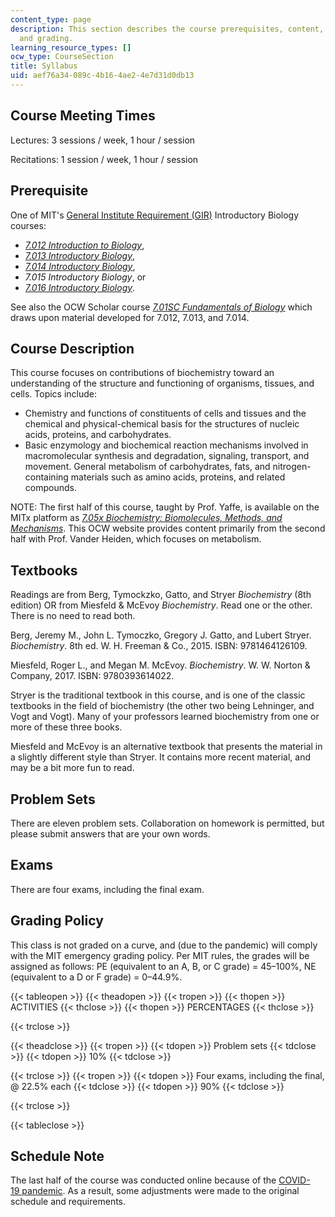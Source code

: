 ```yaml
---
content_type: page
description: This section describes the course prerequisites, content, requirements,
  and grading.
learning_resource_types: []
ocw_type: CourseSection
title: Syllabus
uid: aef76a34-089c-4b16-4ae2-4e7d31d0db13
---
```


Course Meeting Times
--------------------

Lectures: 3 sessions / week, 1 hour / session

Recitations: 1 session / week, 1 hour / session

Prerequisite
------------

One of MIT's [General Institute Requirement (GIR)](https://biology.mit.edu/undergraduate/major-minor-requirements/general-institute-requirement/) Introductory Biology courses:

*   [_7.012 Introduction to Biology_](/courses/7-012-introduction-to-biology-fall-2004),
*   [_7.013 Introductory Biology_](/courses/7-013-introductory-biology-spring-2018),
*   [_7.014 Introductory Biology_](/courses/7-014-introductory-biology-spring-2005),
*   _7.015 Introductory Biology_, or
*   [_7.016 Introductory Biology_](/courses/7-016-introductory-biology-fall-2018).

See also the OCW Scholar course [_7.01SC Fundamentals of Biology_](/courses/7-01sc-fundamentals-of-biology-fall-2011) which draws upon material developed for 7.012, 7.013, and 7.014.

Course Description
------------------

This course focuses on contributions of biochemistry toward an understanding of the structure and functioning of organisms, tissues, and cells. Topics include:

*   Chemistry and functions of constituents of cells and tissues and the chemical and physical-chemical basis for the structures of nucleic acids, proteins, and carbohydrates.
*   Basic enzymology and biochemical reaction mechanisms involved in macromolecular synthesis and degradation, signaling, transport, and movement. General metabolism of carbohydrates, fats, and nitrogen-containing materials such as amino acids, proteins, and related compounds.

NOTE: The first half of this course, taught by Prof. Yaffe, is available on the MITx platform as _[7.05x Biochemistry: Biomolecules, Methods, and Mechanisms](https://www.edx.org/course/biochemistry-biomolecules-methods-and-mechanisms?utm_source=mitopenlearning-mit-open-learning&utm_medium=affiliate_partner)_. This OCW website provides content primarily from the second half with Prof. Vander Heiden, which focuses on metabolism.

Textbooks
---------

Readings are from Berg, Tymockzko, Gatto, and Stryer _Biochemistry_ (8th edition) OR from Miesfeld & McEvoy _Biochemistry_. Read one or the other. There is no need to read both.

Berg, Jeremy M., John L. Tymoczko, Gregory J. Gatto, and Lubert Stryer. _Biochemistry_. 8th ed. W. H. Freeman & Co., 2015. ISBN: 9781464126109.

Miesfeld, Roger L., and Megan M. McEvoy. _Biochemistry_. W. W. Norton & Company, 2017. ISBN: 9780393614022. 

Stryer is the traditional textbook in this course, and is one of the classic textbooks in the field of biochemistry (the other two being Lehninger, and Vogt and Vogt). Many of your professors learned biochemistry from one or more of these three books.

Miesfeld and McEvoy is an alternative textbook that presents the material in a slightly different style than Stryer. It contains more recent material, and may be a bit more fun to read.

Problem Sets
------------

There are eleven problem sets. Collaboration on homework is permitted, but please submit answers that are your own words.

Exams
-----

There are four exams, including the final exam.

Grading Policy
--------------

This class is not graded on a curve, and (due to the pandemic) will comply with the MIT emergency grading policy. Per MIT rules, the grades will be assigned as follows: PE (equivalent to an A, B, or C grade) = 45–100%, NE (equivalent to a D or F grade) = 0–44.9%.

{{< tableopen >}}
{{< theadopen >}}
{{< tropen >}}
{{< thopen >}}
ACTIVITIES
{{< thclose >}}
{{< thopen >}}
PERCENTAGES
{{< thclose >}}

{{< trclose >}}

{{< theadclose >}}
{{< tropen >}}
{{< tdopen >}}
Problem sets
{{< tdclose >}}
{{< tdopen >}}
10%
{{< tdclose >}}

{{< trclose >}}
{{< tropen >}}
{{< tdopen >}}
Four exams, including the final, @ 22.5% each
{{< tdclose >}}
{{< tdopen >}}
90%
{{< tdclose >}}

{{< trclose >}}

{{< tableclose >}}

Schedule Note
-------------

The last half of the course was conducted online because of the [COVID-19 pandemic](https://en.wikipedia.org/wiki/COVID-19_pandemic). As a result, some adjustments were made to the original schedule and requirements.